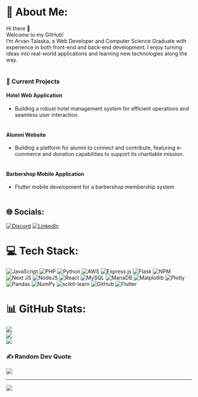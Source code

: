 # 💫 About Me:
Hi there 👋 <br>Welcome to my GitHub! <br>I’m Arvan Talaska, a Web Developer and Computer Science Graduate with experience in both front-end and back-end development. I enjoy turning ideas into real-world applications and learning new technologies along the way.<br><br>
### 🔭 Current Projects <br> 
#### Hotel Web Application <br>
- Building a robust hotel management system for efficient operations and seamless user interaction.<br><br>
#### Alumni Website <br>
- Building a platform for alumni to connect and contribute, featuring e-commerce and donation capabilities to support its charitable mission.<br><br>
#### Barbershop Mobile Application <br>
- Flutter mobile development for a barbershop membership system<br><br>


## 🌐 Socials:
[![Discord](https://img.shields.io/badge/Discord-%237289DA.svg?logo=discord&logoColor=white)](https://discord.gg/vanzio) [![LinkedIn](https://img.shields.io/badge/LinkedIn-%230077B5.svg?logo=linkedin&logoColor=white)](https://linkedin.com/in/arvan-talaska) 

# 💻 Tech Stack:
![JavaScript](https://img.shields.io/badge/javascript-%23323330.svg?style=for-the-badge&logo=javascript&logoColor=%23F7DF1E) ![PHP](https://img.shields.io/badge/php-%23777BB4.svg?style=for-the-badge&logo=php&logoColor=white) ![Python](https://img.shields.io/badge/python-3670A0?style=for-the-badge&logo=python&logoColor=ffdd54) ![AWS](https://img.shields.io/badge/AWS-%23FF9900.svg?style=for-the-badge&logo=amazon-aws&logoColor=white) ![Express.js](https://img.shields.io/badge/express.js-%23404d59.svg?style=for-the-badge&logo=express&logoColor=%2361DAFB) ![Flask](https://img.shields.io/badge/flask-%23000.svg?style=for-the-badge&logo=flask&logoColor=white) ![NPM](https://img.shields.io/badge/NPM-%23CB3837.svg?style=for-the-badge&logo=npm&logoColor=white) ![Next JS](https://img.shields.io/badge/Next-black?style=for-the-badge&logo=next.js&logoColor=white) ![NodeJS](https://img.shields.io/badge/node.js-6DA55F?style=for-the-badge&logo=node.js&logoColor=white) ![React](https://img.shields.io/badge/react-%2320232a.svg?style=for-the-badge&logo=react&logoColor=%2361DAFB) ![MySQL](https://img.shields.io/badge/mysql-4479A1.svg?style=for-the-badge&logo=mysql&logoColor=white) ![MariaDB](https://img.shields.io/badge/MariaDB-003545?style=for-the-badge&logo=mariadb&logoColor=white) ![Matplotlib](https://img.shields.io/badge/Matplotlib-%23ffffff.svg?style=for-the-badge&logo=Matplotlib&logoColor=black) ![Plotly](https://img.shields.io/badge/Plotly-%233F4F75.svg?style=for-the-badge&logo=plotly&logoColor=white) ![Pandas](https://img.shields.io/badge/pandas-%23150458.svg?style=for-the-badge&logo=pandas&logoColor=white) ![NumPy](https://img.shields.io/badge/numpy-%23013243.svg?style=for-the-badge&logo=numpy&logoColor=white) ![scikit-learn](https://img.shields.io/badge/scikit--learn-%23F7931E.svg?style=for-the-badge&logo=scikit-learn&logoColor=white) ![GitHub](https://img.shields.io/badge/github-%23121011.svg?style=for-the-badge&logo=github&logoColor=white) ![Flutter](https://img.shields.io/badge/flutter-g?style=for-the-badge&logo=flutter&logoColor=white)
# 📊 GitHub Stats:
![](https://github-readme-stats.vercel.app/api?username=VanZio&theme=midnight-purple&hide_border=false&include_all_commits=true&count_private=true)<br/>
![](https://github-readme-streak-stats.herokuapp.com/?user=VanZio&theme=midnight-purple&hide_border=false)<br/>
![](https://github-readme-stats.vercel.app/api/top-langs/?username=VanZio&theme=midnight-purple&hide_border=false&include_all_commits=true&count_private=true&layout=compact)

### ✍️ Random Dev Quote
![](https://quotes-github-readme.vercel.app/api?type=horizontal&theme=radical)

---
[![](https://visitcount.itsvg.in/api?id=VanZio&icon=0&color=0)](https://visitcount.itsvg.in)

<!-- Proudly created with GPRM ( https://gprm.itsvg.in ) -->
